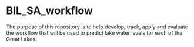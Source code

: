 # BIL_SA_workflow

The purpose of this repository is to help develop, track, apply and evaluate the workflow that will be used to predict lake water levels for each of the Great Lakes.
